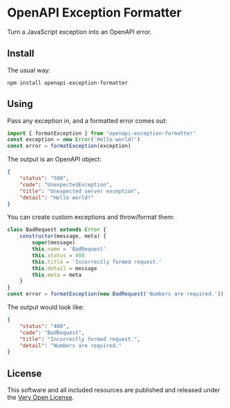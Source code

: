 # OpenAPI Exception Formatter

Turn a JavaScript exception into an OpenAPI error.

## Install

The usual way:

```shell
npm install openapi-exception-formatter
```

## Using

Pass any exception in, and a formatted error comes out:

```js
import { formatException } from 'openapi-exception-formatter'
const exception = new Error('Hello world!')
const error = formatException(exception)
```

The output is an OpenAPI object:

```json
{
	"status": "500",
	"code": "UnexpectedException",
	"title": "Unexpected server exception",
	"detail": "Hello world!"
}
```

You can create custom exceptions and throw/format them:

```js
class BadRequest extends Error {
	constructor(message, meta) {
		super(message)
		this.name = 'BadRequest'
		this.status = 400
		this.title = 'Incorrectly formed request.'
		this.detail = message
		this.meta = meta
	}
}
const error = formatException(new BadRequest('Numbers are required.'))
```

The output would look like:

```json
{
	"status": "400",
	"code": "BadRequest",
	"title": "Incorrectly formed request.",
	"detail": "Numbers are required."
}
```

## License

This software and all included resources are published and released under the
[Very Open License](http://veryopenlicense.com).
